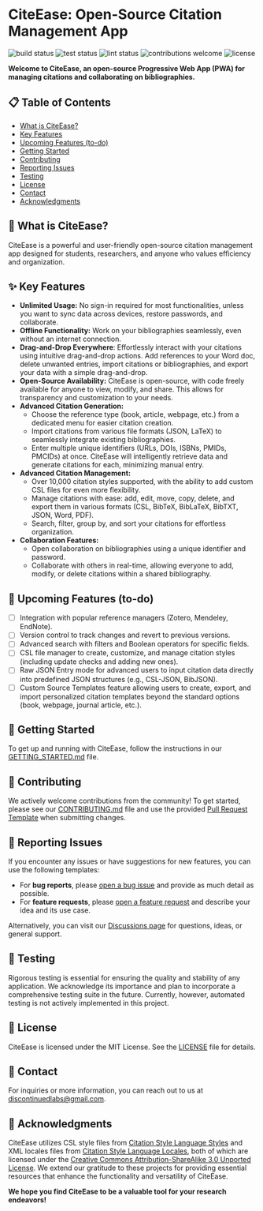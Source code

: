 # CiteEase: Open-Source Citation Management App

![build status](https://img.shields.io/github/actions/workflow/status/discontinuedlabs/citeease/build.yml?label=build)
![test status](https://img.shields.io/badge/test-pending-yellow)
![lint status](https://img.shields.io/github/actions/workflow/status/discontinuedlabs/citeease/lint.yml?label=lint)
![contributions welcome](https://img.shields.io/badge/contributions-welcome-blue)
![license](https://img.shields.io/github/license/discontinuedlabs/citeease?color=crimson)

**Welcome to CiteEase, an open-source Progressive Web App (PWA) for managing citations and collaborating on bibliographies.**

## 📋 Table of Contents

-   [What is CiteEase?](#-what-is-citeease)
-   [Key Features](#-key-features)
-   [Upcoming Features (to-do)](#-upcoming-features-to-do)
-   [Getting Started](#-getting-started)
-   [Contributing](#-contributing)
-   [Reporting Issues](#-reporting-issues)
-   [Testing](#-testing)
-   [License](#-license)
-   [Contact](#-contact)
-   [Acknowledgments](#-acknowledgments)

## 📖 What is CiteEase?

CiteEase is a powerful and user-friendly open-source citation management app designed for students, researchers, and anyone who values efficiency and organization.

## ✨ Key Features

-   **Unlimited Usage:** No sign-in required for most functionalities, unless you want to sync data across devices, restore passwords, and collaborate.
-   **Offline Functionality:** Work on your bibliographies seamlessly, even without an internet connection.
-   **Drag-and-Drop Everywhere**: Effortlessly interact with your citations using intuitive drag-and-drop actions. Add references to your Word doc, delete unwanted entries, import citations or bibliographies, and export your data with a simple drag-and-drop.
-   **Open-Source Availability:** CiteEase is open-source, with code freely available for anyone to view, modify, and share. This allows for transparency and customization to your needs.
-   **Advanced Citation Generation:**
    -   Choose the reference type (book, article, webpage, etc.) from a dedicated menu for easier citation creation.
    -   Import citations from various file formats (JSON, LaTeX) to seamlessly integrate existing bibliographies.
    -   Enter multiple unique identifiers (URLs, DOIs, ISBNs, PMIDs, PMCIDs) at once. CiteEase will intelligently retrieve data and generate citations for each, minimizing manual entry.
-   **Advanced Citation Management:**
    -   Over 10,000 citation styles supported, with the ability to add custom CSL files for even more flexibility.
    -   Manage citations with ease: add, edit, move, copy, delete, and export them in various formats (CSL, BibTeX, BibLaTeX, BibTXT, JSON, Word, PDF).
    -   Search, filter, group by, and sort your citations for effortless organization.
-   **Collaboration Features:**
    -   Open collaboration on bibliographies using a unique identifier and password.
    -   Collaborate with others in real-time, allowing everyone to add, modify, or delete citations within a shared bibliography.

## 📅 Upcoming Features (to-do)

-   [ ] Integration with popular reference managers (Zotero, Mendeley, EndNote).
-   [ ] Version control to track changes and revert to previous versions.
-   [ ] Advanced search with filters and Boolean operators for specific fields.
-   [ ] CSL file manager to create, customize, and manage citation styles (including update checks and adding new ones).
-   [ ] Raw JSON Entry mode for advanced users to input citation data directly into predefined JSON structures (e.g., CSL-JSON, BibJSON).
-   [ ] Custom Source Templates feature allowing users to create, export, and import personalized citation templates beyond the standard options (book, webpage, journal article, etc.).

## 🚀 Getting Started

To get up and running with CiteEase, follow the instructions in our [GETTING_STARTED.md](.github/GETTING_STARTED.md) file.

## 🤝 Contributing

We actively welcome contributions from the community! To get started, please see our [CONTRIBUTING.md](.github/CONTRIBUTING.md) file and use the provided [Pull Request Template](.github/PULL_REQUEST_TEMPLATE.md) when submitting changes.

## 🐛 Reporting Issues

If you encounter any issues or have suggestions for new features, you can use the following templates:

-   For **bug reports**, please [open a bug issue](https://github.com/discontinuedlabs/citeease/issues/new?template=bug.yml) and provide as much detail as possible.
-   For **feature requests**, please [open a feature request](https://github.com/discontinuedlabs/citeease/issues/new?template=feature.yml) and describe your idea and its use case.

Alternatively, you can visit our [Discussions page](https://github.com/discontinuedlabs/citeease/discussions) for questions, ideas, or general support.

## 🧪 Testing

Rigorous testing is essential for ensuring the quality and stability of any application. We acknowledge its importance and plan to incorporate a comprehensive testing suite in the future. Currently, however, automated testing is not actively implemented in this project.

## 📜 License

CiteEase is licensed under the MIT License. See the [LICENSE](LICENSE) file for details.

## 📧 Contact

For inquiries or more information, you can reach out to us at [discontinuedlabs@gmail.com](mailto:discontinuedlabs@gmail.com).

## 🙏 Acknowledgments

CiteEase utilizes CSL style files from [Citation Style Language Styles](https://github.com/citation-style-language/styles) and XML locales files from [Citation Style Language Locales](https://github.com/citation-style-language/locales), both of which are licensed under the [Creative Commons Attribution-ShareAlike 3.0 Unported License](https://creativecommons.org/licenses/by-sa/3.0/). We extend our gratitude to these projects for providing essential resources that enhance the functionality and versatility of CiteEase.

**We hope you find CiteEase to be a valuable tool for your research endeavors!**
